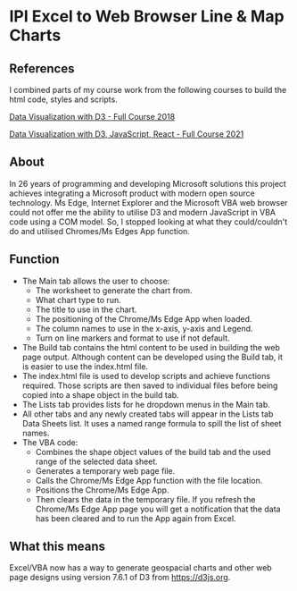 # IPI Excel to Web Browser Line & Map Charts

## References

I combined parts of my course work from the following courses to build the html code, styles and scripts.

[Data Visualization with D3 - Full Course 2018](https://m.youtube.com/watch?v=_8V5o2UHG0E)

[Data Visualization with D3, JavaScript, React - Full Course 2021](https://m.youtube.com/watch?v=2LhoCfjm8R4)

## About

In 26 years of programming and developing Microsoft solutions this project achieves integrating a Microsoft product with modern open source technology. Ms Edge, Internet Explorer and the Microsoft VBA web browser could not offer me the ability to utilise D3 and modern JavaScript in VBA code using a COM model. So, I stopped looking at what they could/couldn't do and utilised Chromes/Ms Edges App function.

## Function

- The Main tab allows the user to choose:
  - The worksheet to generate the chart from.
  - What chart type to run.
  - The title to use in the chart.
  - The positioning of the Chrome/Ms Edge App when loaded.
  - The column names to use in the x-axis, y-axis and Legend.
  - Turn on line markers and format to use if not default.
- The Build tab contains the html content to be used in building the web page output. Although content can be developed using the Build tab, it is easier to use the index.html file.
- The index.html file is used to develop scripts and achieve functions required. Those scripts are then saved to individual files before being copied into a shape object in the build tab.
- The Lists tab provides lists for he dropdown menus in the Main tab.
- All other tabs and any newly created tabs will appear in the Lists tab Data Sheets list. It uses a named range formula to spill the list of sheet names.
- The VBA code:
  - Combines the shape object values of the build tab and the used range of the selected data sheet.
  - Generates a temporary web page file.
  - Calls the Chrome/Ms Edge App function with the file location.
  - Positions the Chrome/Ms Edge App.
  - Then clears the data in the temporary file. If you refresh the Chrome/Ms Edge App page you will get a notification that the data has been cleared and to run the App again from Excel.

## What this means

Excel/VBA now has a way to generate geospacial charts and other web page designs using version 7.6.1 of D3 from <https://d3js.org>.
